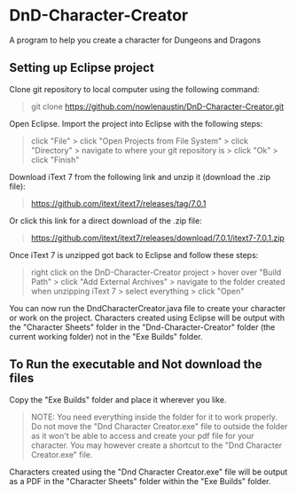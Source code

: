 # DnD-Character-Creator
A program to help you create a character for Dungeons and Dragons

## Setting up Eclipse project
Clone git repository to local computer using the following command:
> git clone https://github.com/nowlenaustin/DnD-Character-Creator.git

Open Eclipse. Import the project into Eclipse with the following steps:
> click "File" > click "Open Projects from File System" > click "Directory" > navigate to where your git repository is > click "Ok" > click "Finish"

Download iText 7 from the following link and unzip it (download the .zip file):
> https://github.com/itext/itext7/releases/tag/7.0.1

Or click this link for a direct download of the .zip file: 
> https://github.com/itext/itext7/releases/download/7.0.1/itext7-7.0.1.zip

Once iText 7 is unzipped got back to Eclipse and follow these steps:
> right click on the DnD-Character-Creator project > hover over "Build Path" > click "Add  External Archives" > navigate to the folder created when unzipping iText 7 > select everything > click "Open"

You can now run the DndCharacterCreator.java file to create your character or work on the project. 
Characters created using Eclipse will be output with the "Character Sheets" folder in the "Dnd-Character-Creator" folder (the current working folder) not in the "Exe Builds" folder.

## To Run the executable and Not download the files
Copy the "Exe Builds" folder and place it wherever you like. 
> NOTE: You need everything inside the folder for it to work properly. Do not move the "Dnd Character Creator.exe" file to outside the folder as it won't be able to access and create your pdf file for your character. You may however create a shortcut to the "Dnd Character Creator.exe" file. 

Characters created using the "Dnd Character Creator.exe" file will be output as a PDF in the "Character Sheets" folder within the "Exe Builds" folder.